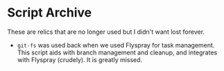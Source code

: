 # Script Archive
These are relics that are no longer used but I didn't want lost forever.

- `git-fs` was used back when we used Flyspray for task management.  This
  script aids with branch management and cleanup, and integrates with
  Flyspray (crudely).  It is greatly missed.


